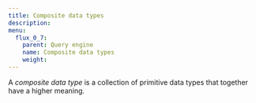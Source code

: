 ```yaml
---
title: Composite data types
description:
menu:
  flux_0_7:
    parent: Query engine
    name: Composite data types
    weight:
---
```


A _composite data type_ is a collection of primitive data types that together have a higher meaning.

